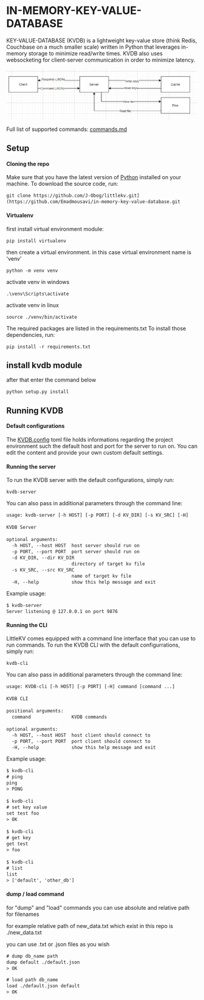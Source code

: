 # IN-MEMORY-KEY-VALUE-DATABASE


KEY-VALUE-DATABASE (KVDB) is a lightweight key-value store (think Redis, Couchbase on a much smaller scale) written in Python that leverages in-memory storage to minimize read/write times. KVDB also uses websocketing for client-server communication in order to minimize latency.

![KVDB Architecture](/assets/flow.png)

Full list of supported commands: [commands.md](/docs/commands.md)

## Setup

#### Cloning the repo

Make sure that you have the latest version of [Python](https://www.python.org/downloads/) installed on your machine. To download the source code, run:

```
git clone https://github.com/J-Obog/littlekv.git](https://github.com/Emadmousavi/in-memory-key-value-database.git
```

#### Virtualenv

first install virtual environment module:

```
pip install virtualenv
```

then create a virtual environment. in this case virtual environment name is 'venv'
```
python -m venv venv
```

activate venv in windows
```
.\venv\Scripts\activate
```

activate venv in linux
```
source ./venv/bin/activate
```

The required packages are listed in the requirements.txt To install those dependencies, run:

```
pip install -r requirements.txt
```
## install kvdb module
after that enter the command below 
```
python setup.py install
```
## Running KVDB

#### Default configurations

The [KVDB.config](/KVDB.config) toml file holds informations regarding the project environment such the default host and port for the server to run on.
You can edit the content and provide your own custom default settings.

#### Running the server

To run the KVDB server with the default configurations, simply run:

```
kvdb-server
```

You can also pass in additional parameters through the command line:

```
usage: kvdb-server [-h HOST] [-p PORT] [-d KV_DIR] [-s KV_SRC] [-H]

KVDB Server

optional arguments:
  -h HOST, --host HOST  host server should run on
  -p PORT, --port PORT  port server should run on
  -d KV_DIR, --dir KV_DIR
                        directory of target kv file
  -s KV_SRC, --src KV_SRC
                        name of target kv file
  -H, --help            show this help message and exit
```

Example usage:

```
$ kvdb-server
Server listening @ 127.0.0.1 on port 9876
```

#### Running the CLI

LittleKV comes equipped with a command line interface that you can use to run commands.
To run the KVDB CLI with the default configurrations, simply run:

```
kvdb-cli
```

You can also pass in additional parameters through the command line:

```
usage: KVDB-cli [-h HOST] [-p PORT] [-H] command [command ...]

KVDB CLI

positional arguments:
  command               KVDB commands

optional arguments:
  -h HOST, --host HOST  host client should connect to
  -p PORT, --port PORT  port client should connect to
  -H, --help            show this help message and exit
```

Example usage:

```
$ kvdb-cli
# ping
ping
> PONG 

$ kvdb-cli
# set key value
set test foo
> OK

$ kvdb-cli
# get key
get test
> foo

$ kvdb-cli
# list
list
> ['default', 'other_db']
```
#### dump / load command
for "dump" and "load" commands you can use absolute and relative path for filenames

for example relative path of new_data.txt which exist in this repo is ./new_data.txt

you can use .txt or .json files as you wish

```
# dump db_name path
dump default ./default.json
> OK
```

```
# load path db_name
load ./default.json default
> OK
```
